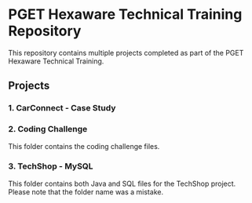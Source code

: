 # PGET Hexaware Technical Training Repository

This repository contains multiple projects completed as part of the PGET Hexaware Technical Training.

## Projects

### 1. CarConnect - Case Study

### 2. Coding Challenge
This folder contains the coding challenge files.

### 3. TechShop - MySQL
This folder contains both Java and SQL files for the TechShop project. Please note that the folder name was a mistake.
